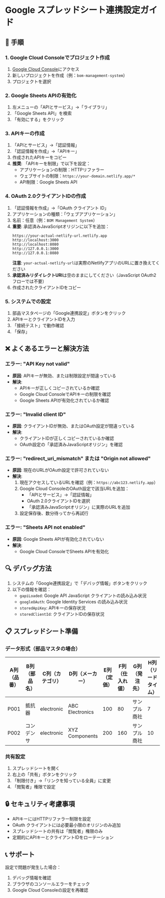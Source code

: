 # Google スプレッドシート連携設定ガイド

## 🚀 手順

### 1. Google Cloud Consoleでプロジェクト作成
1. [Google Cloud Console](https://console.cloud.google.com/)にアクセス
2. 新しいプロジェクトを作成（例：`bom-management-system`）
3. プロジェクトを選択

### 2. Google Sheets APIの有効化
1. 左メニューの「APIとサービス」→「ライブラリ」
2. 「Google Sheets API」を検索
3. 「有効にする」をクリック

### 3. APIキーの作成
1. 「APIとサービス」→「認証情報」
2. 「認証情報を作成」→「APIキー」
3. 作成されたAPIキーをコピー
4. **推奨**: 「APIキーを制限」で以下を設定：
   - アプリケーションの制限：HTTPリファラー
   - ウェブサイトの制限：`https://your-domain.netlify.app/*`
   - API制限：Google Sheets API

### 4. OAuth 2.0クライアントIDの作成
1. 「認証情報を作成」→「OAuth クライアント ID」
2. アプリケーションの種類：「ウェブアプリケーション」
3. 名前：任意（例：`BOM Management System`）
4. **重要**: 承認済みJavaScriptオリジンに以下を追加：
   ```
   https://your-actual-netlify-url.netlify.app
   http://localhost:3000
   http://localhost:8080
   http://127.0.0.1:3000
   http://127.0.0.1:8080
   ```
   **注意**: `your-actual-netlify-url`は実際のNetlifyアプリのURLに置き換えてください
5. **承認済みリダイレクトURI**は空のままにしてください（JavaScript OAuth2フローでは不要）
6. 作成されたクライアントIDをコピー

### 5. システムでの設定
1. 部品マスタページの「Google連携設定」ボタンをクリック
2. APIキーとクライアントIDを入力
3. 「接続テスト」で動作確認
4. 「保存」

## ❌ よくあるエラーと解決方法

### エラー: "API Key not valid"
- **原因**: APIキーが無効、または制限設定が間違っている
- **解決**: 
  - APIキーが正しくコピーされているか確認
  - Google Cloud ConsoleでAPIキーの制限を確認
  - Google Sheets APIが有効化されているか確認

### エラー: "Invalid client ID"
- **原因**: クライアントIDが無効、またはOAuth設定が間違っている
- **解決**:
  - クライアントIDが正しくコピーされているか確認
  - OAuth設定の「承認済みJavaScriptオリジン」を確認

### エラー: "redirect_uri_mismatch" または "Origin not allowed"
- **原因**: 現在のURLがOAuth設定で許可されていない
- **解決**:
  1. 現在アクセスしているURLを確認（例：`https://abc123.netlify.app`）
  2. Google Cloud ConsoleのOAuth設定で該当URLを追加：
     - 「APIとサービス」→「認証情報」
     - OAuth 2.0クライアントIDを選択
     - 「承認済みJavaScriptオリジン」に実際のURLを追加
  3. 設定保存後、数分待ってから再試行

### エラー: "Sheets API not enabled"
- **原因**: Google Sheets APIが有効化されていない
- **解決**:
  - Google Cloud ConsoleでSheets APIを有効化

## 🔍 デバッグ方法

1. システムの「Google連携設定」で「デバッグ情報」ボタンをクリック
2. 以下の情報を確認：
   - `gapiLoaded`: Google API JavaScript クライアントの読み込み状況
   - `googleOAuth`: Google Identity Services の読み込み状況
   - `storedApiKey`: APIキーの保存状況
   - `storedClientId`: クライアントIDの保存状況

## 📋 スプレッドシート準備

### データ形式（部品マスタの場合）
| A列（品番） | B列（部品名） | C列（カテゴリ） | D列（メーカー） | E列（定価） | F列（仕入れ値） | G列（発注先） | H列（リードタイム） |
|------------|-------------|-------------|-------------|----------|-------------|-------------|----------------|
| P001       | 抵抗器       | electronic  | ABC Electronics | 100 | 80 | サンプル商社 | 7 |
| P002       | コンデンサ   | electronic  | XYZ Components | 200 | 160 | サンプル商社 | 10 |

### 共有設定
1. スプレッドシートを開く
2. 右上の「共有」ボタンをクリック
3. 「制限付き」→「リンクを知っている全員」に変更
4. 「閲覧者」権限で設定

## 🔒 セキュリティ考慮事項

- APIキーにはHTTPリファラー制限を設定
- OAuth クライアントには必要最小限のオリジンのみ追加
- スプレッドシートの共有は「閲覧者」権限のみ
- 定期的にAPIキーとクライアントIDをローテーション

## 📞 サポート

設定で問題が発生した場合：
1. デバッグ情報を確認
2. ブラウザのコンソールエラーをチェック
3. Google Cloud Consoleの設定を再確認
